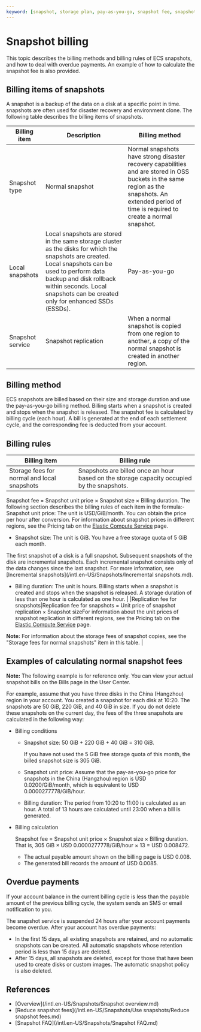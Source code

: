 ```yaml
---
keyword: [snapshot, storage plan, pay-as-you-go, snapshot fee, snapshot billing]
---
```


# Snapshot billing

This topic describes the billing methods and billing rules of ECS snapshots, and how to deal with overdue payments. An example of how to calculate the snapshot fee is also provided.

## Billing items of snapshots

A snapshot is a backup of the data on a disk at a specific point in time. snapshots are often used for disaster recovery and environment clone. The following table describes the billing items of snapshots.

|Billing item|Description|Billing method|
|------------|-----------|--------------|
|Snapshot type|Normal snapshot|Normal snapshots have strong disaster recovery capabilities and are stored in OSS buckets in the same region as the snapshots. An extended period of time is required to create a normal snapshot.|Pay-as-you-go|
|Local snapshots|Local snapshots are stored in the same storage cluster as the disks for which the snapshots are created. Local snapshots can be used to perform data backup and disk rollback within seconds. Local snapshots can be created only for enhanced SSDs \(ESSDs\).|Pay-as-you-go|
|Snapshot service|Snapshot replication|When a normal snapshot is copied from one region to another, a copy of the normal snapshot is created in another region.|Pay-as-you-go|

## Billing method

ECS snapshots are billed based on their size and storage duration and use the pay-as-you-go billing method. Billing starts when a snapshot is created and stops when the snapshot is released. The snapshot fee is calculated by billing cycle \(each hour\). A bill is generated at the end of each settlement cycle, and the corresponding fee is deducted from your account.

## Billing rules

|Billing item|Billing rule|
|------------|------------|
|Storage fees for normal and local snapshots|Snapshots are billed once an hour based on the storage capacity occupied by the snapshots.

Snapshot fee = Snapshot unit price × Snapshot size × Billing duration. The following section describes the billing rules of each item in the formula:-   Snapshot unit price: The unit is USD/GiB/month. You can obtain the price per hour after conversion. For information about snapshot prices in different regions, see the Pricing tab on the [Elastic Compute Service](https://www.alibabacloud.com/product/ecs) page.
-   Snapshot size: The unit is GiB. You have a free storage quota of 5 GiB each month.

The first snapshot of a disk is a full snapshot. Subsequent snapshots of the disk are incremental snapshots. Each incremental snapshot consists only of the data changes since the last snapshot. For more information, see [Incremental snapshots](/intl.en-US/Snapshots/Incremental snapshots.md).

-   Billing duration: The unit is hours. Billing starts when a snapshot is created and stops when the snapshot is released. A storage duration of less than one hour is calculated as one hour. |
|Replication fee for snapshots|Replication fee for snapshots = Unit price of snapshot replication × Snapshot sizeFor information about the unit prices of snapshot replication in different regions, see the Pricing tab on the [Elastic Compute Service](https://www.alibabacloud.com/product/ecs) page.

**Note:** For information about the storage fees of snapshot copies, see the "Storage fees for normal snapshots" item in this table. |

## Examples of calculating normal snapshot fees

**Note:** The following example is for reference only. You can view your actual snapshot bills on the Bills page in the User Center.

For example, assume that you have three disks in the China \(Hangzhou\) region in your account. You created a snapshot for each disk at 10:20. The snapshots are 50 GiB, 220 GiB, and 40 GiB in size. If you do not delete these snapshots on the current day, the fees of the three snapshots are calculated in the following way:

-   Billing conditions
    -   Snapshot size: 50 GiB + 220 GiB + 40 GiB = 310 GiB.

        If you have not used the 5 GiB free storage quota of this month, the billed snapshot size is 305 GiB.

    -   Snapshot unit price: Assume that the pay-as-you-go price for snapshots in the China \(Hangzhou\) region is USD 0.0200/GiB/month, which is equivalent to USD 0.0000277778/GiB/hour.
    -   Billing duration: The period from 10:20 to 11:00 is calculated as an hour. A total of 13 hours are calculated until 23:00 when a bill is generated.
-   Billing calculation

    Snapshot fee = Snapshot unit price × Snapshot size × Billing duration. That is, 305 GiB × USD 0.0000277778/GiB/hour × 13 = USD 0.008472.

    -   The actual payable amount shown on the billing page is USD 0.008.
    -   The generated bill records the amount of USD 0.0085.

## Overdue payments

If your account balance in the current billing cycle is less than the payable amount of the previous billing cycle, the system sends an SMS or email notification to you.

The snapshot service is suspended 24 hours after your account payments become overdue. After your account has overdue payments:

-   In the first 15 days, all existing snapshots are retained, and no automatic snapshots can be created. All automatic snapshots whose retention period is less than 15 days are deleted.
-   After 15 days, all snapshots are deleted, except for those that have been used to create disks or custom images. The automatic snapshot policy is also deleted.

## References

-   [Overview](/intl.en-US/Snapshots/Snapshot overview.md)
-   [Reduce snapshot fees](/intl.en-US/Snapshots/Use snapshots/Reduce snapshot fees.md)
-   [Snapshot FAQ](/intl.en-US/Snapshots/Snapshot FAQ.md)

